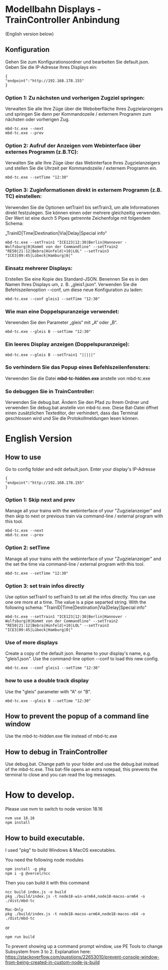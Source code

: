 # Modellbahn Displays - TrainController Anbindung

(English version below)
## Konfiguration
Gehen Sie zum Konfigurationsordner und bearbeiten Sie default.json. Geben
Sie die IP-Adresse Ihres Displays ein:

    {
    "endpoint":"http://192.168.178.155"
    }

### Option 1: Zu nächsten und vorherigen Zugziel springen:
Verwalten Sie alle Ihre Züge über die Weboberfläche Ihres
Zugzielanzeigers und springen Sie dann per Kommandozeile / externem Programm zum nächsten oder vorherigen Zug.

    mbd-tc.exe --next
    mbd-tc.exe --prev
### Option 2: Aufruf der Anzeigen vom Webinterface über externes Programm (z.B.TC):
Verwalten Sie alle Ihre Züge über das Webinterface Ihres Zugzielanzeigers und stellen Sie die Uhrzeit per Kommandozeile / externem Programm ein.

    mbd-tc.exe --setTime "12:30"
### Option 3: Zuginformationen direkt in externem Programm (z.B. TC) einstellen:
Verwenden Sie die Optionen setTrain1 bis setTrain3, um alle Informationen direkt festzulegen. Sie können einen oder mehrere gleichzeitig verwenden.
Der Wert ist eine durch 5 Pipes getrennte Zeichenfolge mit folgendem Schema:

„TrainID|Time|Destination|Via|Delay|Special info“

    mbd-tc.exe --setTrain1 "ICE123|12:30|Berlin|Hannover - Wolfsburg|0|Kommt von der Commandline" --setTrain2 "RE50|21:12|Bebra|Hünfeld|+10|LOL" --setTrain3 "ICE3|09:45|Lübeck|Hamburg|0|"

### Einsatz mehrerer Displays:
Erstellen Sie eine Kopie des Standard-JSON. Benennen Sie es in den Namen Ihres Displays um, z. B. „gleis1.json“. Verwenden Sie die Befehlszeilenoption --conf, um diese neue Konfiguration zu laden:

    mbd-tc.exe --conf gleis1 --setTime "12:30"
    
### Wie man eine Doppelspuranzeige verwendet:
Verwenden Sie den Parameter „gleis“ mit „A“ oder „B“.

    mbd-tc.exe --gleis B --setTime "12:30"

### Ein leeres Display anzeigen (Doppelspuranzeige):
    mbd-tc.exe –-gleis B --setTrain1 "|||||"

### So verhindern Sie das Popup eines Befehlszeilenfensters:
Verwenden Sie die Datei **mbd-tc-hidden.exe** anstelle von mbd-tc.exe

### So debuggen Sie in TrainController:
Verwenden Sie debug.bat. Ändern Sie den Pfad zu Ihrem Ordner und verwenden Sie debug.bat anstelle von mbd-tc.exe. Diese Bat-Datei öffnet einen zusätzlichen Texteditor, der verhindert, dass das Terminal geschlossen wird und Sie die Protokollmeldungen lesen können.

# English Version
## How to use
Go to config folder and edit default.json.
Enter your display's IP-Adresse

    {
    "endpoint":"http://192.168.178.155"
    }

### Option 1: Skip next and prev
Manage all your trains with the webinterface of your "Zugzielanzeiger" and then skip to next or previous train via command-line / external program with this tool. 
    
    mbd-tc.exe --next
    mbd-tc.exe --prev

### Option 2: setTime
Manage all your trains with the webinterface of your "Zugzielanzeiger" and the set the time via command-line / external program with this tool. 
    
    mbd-tc.exe --setTime "12:30"
### Option 3: set train infos directly
Use option setTrain1 to setTrain3 to set all the infos directly. You can use one ore more at a time. The value is a pipe separted string. With the following schema: "TrainID|Time|Destination|Via|Delay|Special info"
 
    
    mbd-tc.exe --setTrain1 "ICE123|12:30|Berlin|Hannover - Wolfsburg|0|Kommt von der Commandline" --setTrain2 "RE50|21:12|Bebra|Hünfeld|+10|LOL" --setTrain3 "ICE3|09:45|Lübeck|Hamburg|0|"

### Use of more displays
Create a copy of the default json. Rename to your display's name, e.g. "gleis1.json". Use the command-line option --conf to load this new config.

    mbd-tc.exe --conf gleis1 --setTime "12:30"

### how to use a double track display
Use the "gleis" parameter with "A" or "B".

    mbd-tc.exe --gleis B --setTime "12:30"

## How to prevent the popup of a command line window
Use the mbd-tc-hidden.exe file instead of mbd-tc.exe

## How to debug in TrainController
Use debug.bat. Change path to your folder and use the debug.bat instead of the mbd-tc.exe. 
This bat-file opens an extra notepad, this prevents the terminal to close and you can read the log messages.

# How to develop.
Please use nvm to switch to node version 18.16
    
    nvm use 18.16
    npm install



## How to build executable.
I used "pkg" to build Windows & MacOS executables.

You need the following node modules
 
    npm install -g pkg
    npm i -g @vercel/ncc

Then you can build it with this command

    ncc build index.js -o build
    pkg ./build/index.js -t node18-win-arm64,node18-macos-arm64 -o ./dist/mbd-tc

    Mac-Only
    pkg ./build/index.js -t node18-macos-arm64,node18-macos-x64 -o ./dist/mbd-tc
or 
    
    npm run build

To prevent showing up a command prompt window, use PE Tools to change Subsystem from 3 to 2.
Explanation here:
https://stackoverflow.com/questions/22653010/prevent-console-window-from-being-created-in-custom-node-js-build
